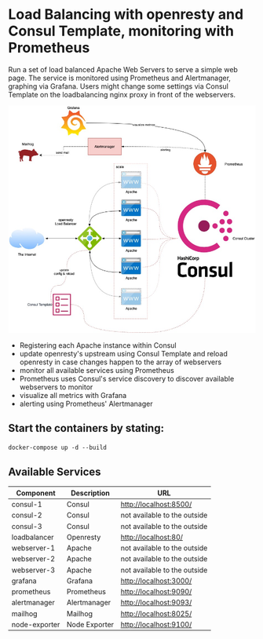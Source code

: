 # Load Balancing with openresty and Consul Template, monitoring with Prometheus

Run a set of load balanced Apache Web Servers to serve a simple web page.
The service is monitored using Prometheus and Alertmanager, graphing via Grafana.
Users might change some settings via Consul Template on the loadbalancing nginx proxy in front of the webservers.
 
![Architecture Schema](architecture-schema.jpg)

* Registering each Apache instance within Consul
* update openresty's upstream using Consul Template and reload openresty in case changes happen to the array of webservers
* monitor all available services using Prometheus
* Prometheus uses Consul's service discovery to discover available webservers to monitor
* visualize all metrics with Grafana
* alerting using Prometheus' Alertmanager


## Start the containers by stating:

``
docker-compose up -d --build
``

## Available Services

| Component                     | Description                                                               | URL                           |
| -----------------------       | ------------------------------------------------------                    | ----------------------------- |
| consul-1                      | Consul                                                                    | <http://localhost:8500/>      |
| consul-2                      | Consul                                                                    | not available to the outside  |
| consul-3                      | Consul                                                                    | not available to the outside  |
| loadbalancer                  | Openresty                                                                 | <http://localhost:80/>        |
| webserver-1                   | Apache                                                                    | not available to the outside  |
| webserver-2                   | Apache                                                                    | not available to the outside  |
| webserver-3                   | Apache                                                                    | not available to the outside  |
| grafana                       | Grafana                                                                   | <http://localhost:3000/>      |
| prometheus                    | Prometheus                                                                | <http://localhost:9090/>      |
| alertmanager                  | Alertmanager                                                              | <http://localhost:9093/>      |
| mailhog                       | Mailhog                                                                   | <http://localhost:8025/>      |
| node-exporter                 | Node Exporter                                                             | <http://localhost:9100/>      |